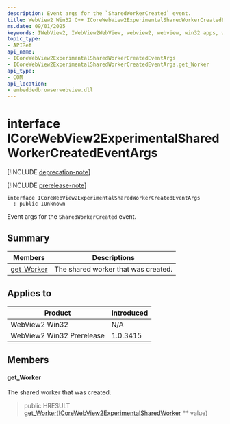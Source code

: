 ```yaml
---
description: Event args for the `SharedWorkerCreated` event.
title: WebView2 Win32 C++ ICoreWebView2ExperimentalSharedWorkerCreatedEventArgs
ms.date: 09/01/2025
keywords: IWebView2, IWebView2WebView, webview2, webview, win32 apps, win32, edge, ICoreWebView2, ICoreWebView2Controller, browser control, edge html, ICoreWebView2ExperimentalSharedWorkerCreatedEventArgs
topic_type: 
- APIRef
api_name:
- ICoreWebView2ExperimentalSharedWorkerCreatedEventArgs
- ICoreWebView2ExperimentalSharedWorkerCreatedEventArgs.get_Worker
api_type:
- COM
api_location:
- embeddedbrowserwebview.dll
---
```


# interface ICoreWebView2ExperimentalSharedWorkerCreatedEventArgs

[!INCLUDE [deprecation-note](../includes/deprecation-note.md)]

[!INCLUDE [prerelease-note](../includes/prerelease-note.md)]

```
interface ICoreWebView2ExperimentalSharedWorkerCreatedEventArgs
  : public IUnknown
```

Event args for the `SharedWorkerCreated` event.

## Summary

 Members                        | Descriptions
--------------------------------|---------------------------------------------
[get_Worker](#get_worker) | The shared worker that was created.

## Applies to

Product                         | Introduced
--------------------------------|---------------------------------------------
WebView2 Win32            |    N/A
WebView2 Win32 Prerelease |    1.0.3415

## Members

#### get_Worker

The shared worker that was created.

> public HRESULT [get_Worker](#get_worker)([ICoreWebView2ExperimentalSharedWorker](icorewebview2experimentalsharedworker.md#icorewebview2experimentalsharedworker) ** value)

